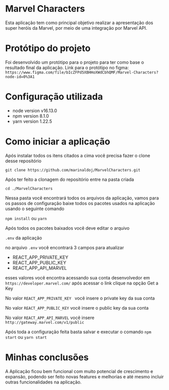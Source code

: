 # Marvel Characters

Esta aplicação tem como principal objetivo realizar a apresentação dos super heróis da Marvel, por meio de uma integração por Marvel API.

# Protótipo do projeto

Foi desenvolvido um protótipo para o projeto para ter como base o resultado final da aplicação.
Link para o protótipo no figma: 
``` https://www.figma.com/file/bIcZFPd5XBHHoXWdCbhQMF/Marvel-Characters?node-id=0%3A1 ```

# Configuração utilizada

* node version v16.13.0
* npm version 8.1.0
* yarn version 1.22.5

# Como iniciar a aplicação

Após instalar todos os itens citados a cima você precisa fazer o clone desse repositório

``` git clone https://github.com/marinaldoj/MarvelCharacters.git ```

Após ter feito a clonagem do repositório entre na pasta criada

``` cd ./MarvelCharacters ```

Nessa pasta você encontrará todos os arquivos da aplicação, vamos para os passos de configuração
baixe todos os pacotes usados na aplicação usando o seguinte comando

``` npm install ``` ou ``` yarn ```

Após todos os pacotes baixados você deve editar o arquivo

``` .env ``` da aplicação

no arquivo `.env` você encontrará 3 campos para atualizar

* REACT_APP_PRIVATE_KEY 
* REACT_APP_PUBLIC_KEY
* REACT_APP_API_MARVEL

esses valores você encontra acessando sua conta desenvolvedor em  ``` https://developer.marvel.com/ ``` após acessar o link clique na opção Get a Key 

No valor `REACT_APP_PRIVATE_KEY ` você insere o private key da sua conta

No valor `REACT_APP_PUBLIC_KEY` você insere o public key da sua conta

No valor `REACT_APP_API_MARVEL` você insere `http://gateway.marvel.com/v1/public`

Após toda a configuração feita basta salvar e executar o comando
`npm start` ou `yarn start`

# Minhas conclusões

A Aplicação ficou bem funcional com muito potencial de crescimento e expansão, podendo ser feito novas features e melhorias e até mesmo incluir outras funcionalidades na aplicação.
